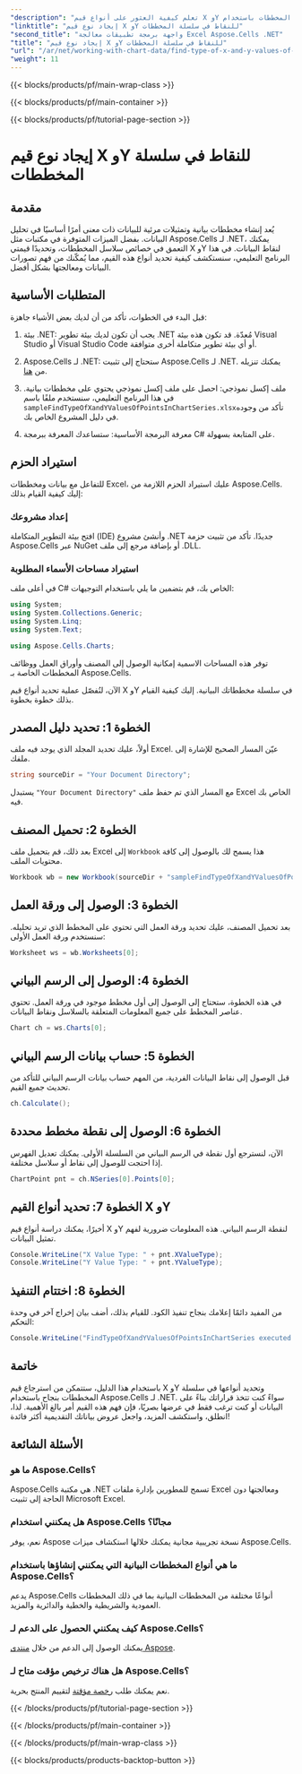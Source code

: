 ```yaml
---
"description": "تعلم كيفية العثور على أنواع قيم X وY في سلسلة المخططات باستخدام Aspose.Cells لـ .NET باستخدام هذا الدليل المفصل وسهل المتابعة."
"linktitle": "إيجاد نوع قيم X وY للنقاط في سلسلة المخططات"
"second_title": "واجهة برمجة تطبيقات معالجة Excel Aspose.Cells .NET"
"title": "إيجاد نوع قيم X وY للنقاط في سلسلة المخططات"
"url": "/ar/net/working-with-chart-data/find-type-of-x-and-y-values-of-points-in-chart-series/"
"weight": 11
---
```


{{< blocks/products/pf/main-wrap-class >}}

{{< blocks/products/pf/main-container >}}

{{< blocks/products/pf/tutorial-page-section >}}

# إيجاد نوع قيم X وY للنقاط في سلسلة المخططات

## مقدمة

يُعد إنشاء مخططات بيانية وتمثيلات مرئية للبيانات ذات معنى أمرًا أساسيًا في تحليل البيانات. بفضل الميزات المتوفرة في مكتبات مثل Aspose.Cells لـ .NET، يمكنك التعمق في خصائص سلاسل المخططات، وتحديدًا قيمتي X وY لنقاط البيانات. في هذا البرنامج التعليمي، سنستكشف كيفية تحديد أنواع هذه القيم، مما يُمكّنك من فهم تصورات البيانات ومعالجتها بشكل أفضل.

## المتطلبات الأساسية

قبل البدء في الخطوات، تأكد من أن لديك بعض الأشياء جاهزة:

1. بيئة .NET: يجب أن تكون لديك بيئة تطوير .NET مُعدّة. قد تكون هذه بيئة Visual Studio أو Visual Studio Code أو أي بيئة تطوير متكاملة أخرى متوافقة.
   
2. Aspose.Cells لـ .NET: ستحتاج إلى تثبيت Aspose.Cells لـ .NET. يمكنك تنزيله من [هنا](https://releases.aspose.com/cells/net/).

3. ملف إكسل نموذجي: احصل على ملف إكسل نموذجي يحتوي على مخططات بيانية. في هذا البرنامج التعليمي، سنستخدم ملفًا باسم `sampleFindTypeOfXandYValuesOfPointsInChartSeries.xlsx`تأكد من وجوده في دليل المشروع الخاص بك.

4. معرفة البرمجة الأساسية: ستساعدك المعرفة ببرمجة C# على المتابعة بسهولة.

## استيراد الحزم

للتفاعل مع بيانات ومخططات Excel، عليك استيراد الحزم اللازمة من Aspose.Cells. إليك كيفية القيام بذلك:

### إعداد مشروعك

افتح بيئة التطوير المتكاملة (IDE) وأنشئ مشروع .NET جديدًا. تأكد من تثبيت حزمة Aspose.Cells عبر NuGet أو بإضافة مرجع إلى ملف .DLL.

### استيراد مساحات الأسماء المطلوبة

في أعلى ملف C# الخاص بك، قم بتضمين ما يلي باستخدام التوجيهات:

```csharp
using System;
using System.Collections.Generic;
using System.Linq;
using System.Text;

using Aspose.Cells.Charts;
```

توفر هذه المساحات الاسمية إمكانية الوصول إلى المصنف وأوراق العمل ووظائف المخططات الخاصة بـ Aspose.Cells.

الآن، لنُفصّل عملية تحديد أنواع قيم X وY في سلسلة مخططاتك البيانية. إليك كيفية القيام بذلك خطوة بخطوة.

## الخطوة 1: تحديد دليل المصدر

أولاً، عليك تحديد المجلد الذي يوجد فيه ملف Excel. عيّن المسار الصحيح للإشارة إلى ملفك.

```csharp
string sourceDir = "Your Document Directory";
```

يستبدل `"Your Document Directory"` مع المسار الذي تم حفظ ملف Excel الخاص بك فيه.

## الخطوة 2: تحميل المصنف

بعد ذلك، قم بتحميل ملف Excel إلى `Workbook` هذا يسمح لك بالوصول إلى كافة محتويات الملف.

```csharp
Workbook wb = new Workbook(sourceDir + "sampleFindTypeOfXandYValuesOfPointsInChartSeries.xlsx");
```

## الخطوة 3: الوصول إلى ورقة العمل

بعد تحميل المصنف، عليك تحديد ورقة العمل التي تحتوي على المخطط الذي تريد تحليله. سنستخدم ورقة العمل الأولى:

```csharp
Worksheet ws = wb.Worksheets[0];
```

## الخطوة 4: الوصول إلى الرسم البياني

في هذه الخطوة، ستحتاج إلى الوصول إلى أول مخطط موجود في ورقة العمل. تحتوي عناصر المخطط على جميع المعلومات المتعلقة بالسلاسل ونقاط البيانات.

```csharp
Chart ch = ws.Charts[0];
```

## الخطوة 5: حساب بيانات الرسم البياني

قبل الوصول إلى نقاط البيانات الفردية، من المهم حساب بيانات الرسم البياني للتأكد من تحديث جميع القيم.

```csharp
ch.Calculate();
```

## الخطوة 6: الوصول إلى نقطة مخطط محددة

الآن، لنسترجع أول نقطة في الرسم البياني من السلسلة الأولى. يمكنك تعديل الفهرس إذا احتجت للوصول إلى نقاط أو سلاسل مختلفة.

```csharp
ChartPoint pnt = ch.NSeries[0].Points[0];
```

## الخطوة 7: تحديد أنواع القيم X وY

أخيرًا، يمكنك دراسة أنواع قيم X وY لنقطة الرسم البياني. هذه المعلومات ضرورية لفهم تمثيل البيانات.

```csharp
Console.WriteLine("X Value Type: " + pnt.XValueType);
Console.WriteLine("Y Value Type: " + pnt.YValueType);
```

## الخطوة 8: اختتام التنفيذ

من المفيد دائمًا إعلامك بنجاح تنفيذ الكود. للقيام بذلك، أضف بيان إخراج آخر في وحدة التحكم:

```csharp
Console.WriteLine("FindTypeOfXandYValuesOfPointsInChartSeries executed successfully.");
```

## خاتمة

باستخدام هذا الدليل، ستتمكن من استرجاع قيم X وY وتحديد أنواعها في سلسلة المخططات بنجاح باستخدام Aspose.Cells لـ .NET. سواءً كنت تتخذ قراراتك بناءً على البيانات أو كنت ترغب فقط في عرضها بصريًا، فإن فهم هذه القيم أمر بالغ الأهمية. لذا، انطلق، واستكشف المزيد، واجعل عروض بياناتك التقديمية أكثر فائدة!

## الأسئلة الشائعة

### ما هو Aspose.Cells؟
Aspose.Cells هي مكتبة .NET تسمح للمطورين بإدارة ملفات Excel ومعالجتها دون الحاجة إلى تثبيت Microsoft Excel.

### هل يمكنني استخدام Aspose.Cells مجانًا؟
نعم، يوفر Aspose نسخة تجريبية مجانية يمكنك خلالها استكشاف ميزات Aspose.Cells.

### ما هي أنواع المخططات البيانية التي يمكنني إنشاؤها باستخدام Aspose.Cells؟
يدعم Aspose.Cells أنواعًا مختلفة من المخططات البيانية بما في ذلك المخططات العمودية والشريطية والخطية والدائرية والمزيد.

### كيف يمكنني الحصول على الدعم لـ Aspose.Cells؟
يمكنك الوصول إلى الدعم من خلال [منتدى Aspose](https://forum.aspose.com/c/cells/9).

### هل هناك ترخيص مؤقت متاح لـ Aspose.Cells؟
نعم يمكنك طلب [رخصة مؤقتة](https://purchase.aspose.com/temporary-license/) لتقييم المنتج بحرية.

{{< /blocks/products/pf/tutorial-page-section >}}

{{< /blocks/products/pf/main-container >}}

{{< /blocks/products/pf/main-wrap-class >}}

{{< blocks/products/products-backtop-button >}}